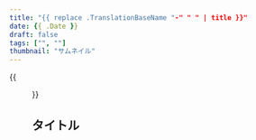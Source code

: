 ```yaml
---
title: "{{ replace .TranslationBaseName "-" " " | title }}"
date: {{ .Date }}
draft: false
tags: ["", ""]
thumbnail: "サムネイル"
---
```

{{<figure src="アイキャッチ">}}
## タイトル

